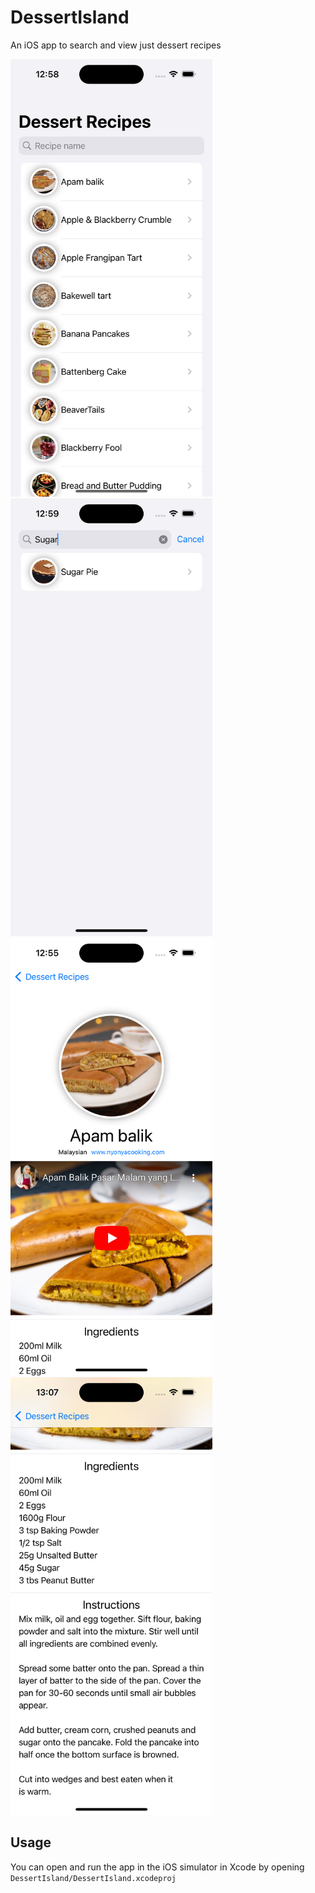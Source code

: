 # DessertIsland

An iOS app to search and view just dessert recipes

<img src="screenshots/unfiltered search.png" alt="screenshot of the app showing a list of dessert recipes" height="700px"></img>
<img src="screenshots/filtered%20sugar%20pie.png" alt="screenshot of recipes containing the word sugar" height="700px"></img>
<img src="screenshots/RecipeViewScreenshot_01.png" height="700px"></img>
<img src="screenshots/RecipeViewScreenshot_02.png" height="700px"></img>

## Usage

You can open and run the app in the iOS simulator in Xcode by opening `DessertIsland/DessertIsland.xcodeproj`
